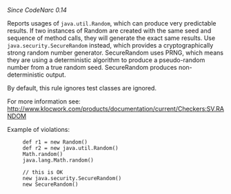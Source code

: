 
*Since CodeNarc 0.14*

Reports usages of `java.util.Random`, which can produce very predictable results. If two instances of Random are created with the same seed and sequence of method calls, they will generate the exact same results.
Use `java.security.SecureRandom` instead, which provides a cryptographically strong random number generator. SecureRandom uses PRNG, which means they are using a deterministic algorithm to produce a pseudo-random number from a true random seed. SecureRandom produces non-deterministic output.

By default, this rule ignores test classes are ignored.

For more information see: <http://www.klocwork.com/products/documentation/current/Checkers:SV.RANDOM>

Example of violations:

```
     def r1 = new Random()
     def r2 = new java.util.Random()
     Math.random()
     java.lang.Math.random()

     // this is OK
     new java.security.SecureRandom()
     new SecureRandom()
```
